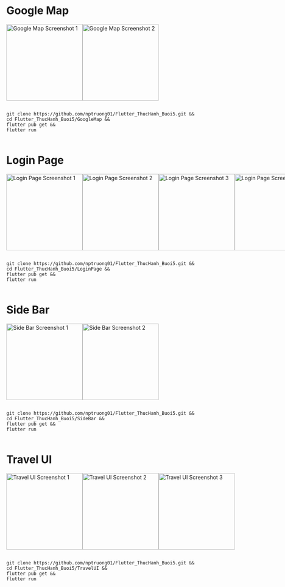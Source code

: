 <h1>Google Map</h1>
<div style="display: flex; flex-direction: row;">
  <img src="https://github.com/nptruong01/Flutter_ThucHanh_Buoi5/assets/113322089/a30b3748-436b-4935-a6ed-0fc5a14cbf13" width="200" alt="Google Map Screenshot 1">
  <img src="https://github.com/nptruong01/Flutter_ThucHanh_Buoi5/assets/113322089/6c7fece7-9dfb-4c6f-885f-0b5a48f064fa" width="200" alt="Google Map Screenshot 2">
</div>
<pre>
<code>
git clone https://github.com/nptruong01/Flutter_ThucHanh_Buoi5.git &&
cd Flutter_ThucHanh_Buoi5/GoogleMap &&
flutter pub get &&
flutter run
</code>
</pre>

<h1>Login Page</h1>
<div style="display: flex; flex-direction: row;">
  <img src="https://github.com/nptruong01/Flutter_ThucHanh_Buoi5/assets/113322089/251e06f5-ffd8-4df2-b180-dc6ccda3a2f2" width="200" alt="Login Page Screenshot 1">
  <img src="https://github.com/nptruong01/Flutter_ThucHanh_Buoi5/assets/113322089/346994e1-d42a-4db1-9564-cb0757eb2498" width="200" alt="Login Page Screenshot 2">
  <img src="https://github.com/nptruong01/Flutter_ThucHanh_Buoi5/assets/113322089/03ce4c5f-5c5c-474c-8623-b6c513d660c3" width="200" alt="Login Page Screenshot 3">
  <img src="https://github.com/nptruong01/Flutter_ThucHanh_Buoi5/assets/113322089/05cc8f73-77d7-4f34-a989-8266b6fc3d70" width="200" alt="Login Page Screenshot 4">
</div>
<pre>
<code>
git clone https://github.com/nptruong01/Flutter_ThucHanh_Buoi5.git &&
cd Flutter_ThucHanh_Buoi5/LoginPage &&
flutter pub get &&
flutter run
</code>
</pre>

<h1>Side Bar</h1>
<div style="display: flex; flex-direction: row;">
  <img src="https://github.com/nptruong01/Flutter_ThucHanh_Buoi5/assets/113322089/00cf738e-d173-4e7f-aebf-c3d054bc5b04" width="200" alt="Side Bar Screenshot 1">
  <img src="https://github.com/nptruong01/Flutter_ThucHanh_Buoi5/assets/113322089/4b989a3b-13c7-41fe-b137-af00e3e726f7" width="200" alt="Side Bar Screenshot 2">
</div>
<pre>
<code>
git clone https://github.com/nptruong01/Flutter_ThucHanh_Buoi5.git &&
cd Flutter_ThucHanh_Buoi5/SideBar &&
flutter pub get &&
flutter run
</code>
</pre>

<h1>Travel UI</h1>
<div style="display: flex; flex-direction: row;">
  <img src="https://github.com/nptruong01/Flutter_ThucHanh_Buoi5/assets/113322089/c300e5cc-cb66-4de2-b563-2b63b29e0a56" width="200" alt="Travel UI Screenshot 1">
  <img src="https://github.com/nptruong01/Flutter_ThucHanh_Buoi5/assets/113322089/701a330e-6372-4992-bbd8-1701b5237850" width="200" alt="Travel UI Screenshot 2">
  <img src="https://github.com/nptruong01/Flutter_ThucHanh_Buoi5/assets/113322089/215bb1eb-77bc-4184-99c5-55a0fcb34a49" width="200" alt="Travel UI Screenshot 3">
</div>
<pre>
<code>
git clone https://github.com/nptruong01/Flutter_ThucHanh_Buoi5.git &&
cd Flutter_ThucHanh_Buoi5/TravelUI &&
flutter pub get &&
flutter run
</code>
</pre>

